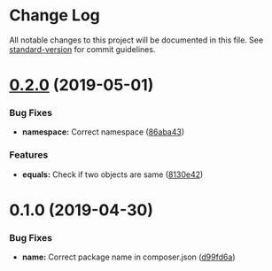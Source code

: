 # Change Log

All notable changes to this project will be documented in this file. See [standard-version](https://github.com/conventional-changelog/standard-version) for commit guidelines.

# [0.2.0](https://github.com/rdurica/rtime/compare/v0.1.0...v0.2.0) (2019-05-01)


### Bug Fixes

* **namespace:** Correct namespace ([86aba43](https://github.com/rdurica/rtime/commit/86aba43))


### Features

* **equals:** Check if two objects are same ([8130e42](https://github.com/rdurica/rtime/commit/8130e42))



# 0.1.0 (2019-04-30)


### Bug Fixes

* **name:** Correct package name in composer.json ([d99fd6a](https://github.com/rdurica/rtime/commit/d99fd6a))
